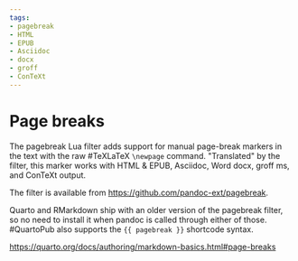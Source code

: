 ```yaml
---
tags:
- pagebreak
- HTML
- EPUB
- Asciidoc
- docx
- groff
- ConTeXt
---
```


# Page breaks

The pagebreak Lua filter adds support for manual page-break markers in
the text with the raw #TeXLaTeX `\newpage` command. "Translated" by the
filter, this marker works with HTML & EPUB, Asciidoc, Word docx, groff
ms, and ConTeXt output.

The filter is available from <https://github.com/pandoc-ext/pagebreak>.

Quarto and RMarkdown ship with an older version of the pagebreak filter,
so no need to install it when pandoc is called through either of those.
#QuartoPub also supports the `{{ pagebreak }}` shortcode syntax.

https://quarto.org/docs/authoring/markdown-basics.html#page-breaks
